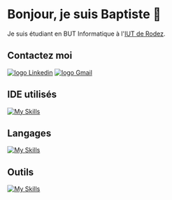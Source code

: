 # Bonjour, je suis Baptiste 👋

Je suis étudiant en BUT Informatique à l'[IUT de Rodez](https://iut-rodez.fr).

## Contactez moi
<p>
<a href="https://www.linkedin.com/in/baptiste-ladureau-9b96a3327/" target="blank"><img src="https://img.shields.io/badge/LinkedIn-0077B5?style=for-the-badge&logo=linkedin&logoColor=white" alt="logo Linkedin"/></a>
<a href="mailto:baptiste.ladureau@iut-rodez.fr" target="blank"><img src="https://img.shields.io/badge/Gmail-D14836?style=for-the-badge&logo=gmail&logoColor=white" alt="logo Gmail"/></a> 
</p>

## IDE utilisés

[![My Skills](https://skillicons.dev/icons?i=vscode,sublime,arduino)](https://skillicons.dev)

## Langages

[![My Skills](https://skillicons.dev/icons?i=java,html,css,bootstrap,js,php)](https://skillicons.dev)

## Outils
[![My Skills](https://skillicons.dev/icons?i=git,mysql,grafana,linux,windows,figma)](https://skillicons.dev)
